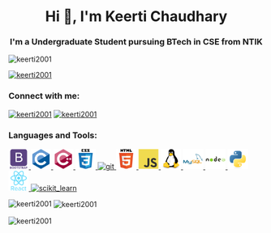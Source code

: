 <h1 align="center">Hi 👋, I'm Keerti Chaudhary</h1>
<h3 align="center">I'm a Undergraduate Student pursuing BTech in CSE from NTIK</h3>

<p align="left"> <img src="https://komarev.com/ghpvc/?username=keerti2001&label=Profile%20views&color=0e75b6&style=flat" alt="keerti2001" /> </p>

<p align="left"> <a href="https://github.com/ryo-ma/github-profile-trophy"><img src="https://github-profile-trophy.vercel.app/?username=keerti2001" alt="keerti2001" /></a> </p>



<h3 align="left">Connect with me:</h3>
<p align="left">
<a href="https://dev.to/keerti2001" target="blank"><img align="center" src="https://cdn.jsdelivr.net/npm/simple-icons@3.0.1/icons/dev-dot-to.svg" alt="keerti2001" height="30" width="40" /></a>
<a href="https://www.linkedin.com/in/keerti-chaudhary-73801b197/" target="blank"><img align="center" src="https://cdn.jsdelivr.net/npm/simple-icons@3.0.1/icons/linkedin.svg" alt="keerti2001" height="30" width="40" /></a>
</p>

<h3 align="left">Languages and Tools:</h3>
<p align="left"> <a href="https://getbootstrap.com" target="_blank"> <img src="https://raw.githubusercontent.com/devicons/devicon/master/icons/bootstrap/bootstrap-plain-wordmark.svg" alt="bootstrap" width="40" height="40"/> </a> <a href="https://www.cprogramming.com/" target="_blank"> <img src="https://raw.githubusercontent.com/devicons/devicon/master/icons/c/c-original.svg" alt="c" width="40" height="40"/> </a> <a href="https://www.w3schools.com/cpp/" target="_blank"> <img src="https://raw.githubusercontent.com/devicons/devicon/master/icons/cplusplus/cplusplus-original.svg" alt="cplusplus" width="40" height="40"/> </a> <a href="https://www.w3schools.com/css/" target="_blank"> <img src="https://raw.githubusercontent.com/devicons/devicon/master/icons/css3/css3-original-wordmark.svg" alt="css3" width="40" height="40"/> </a> <a href="https://git-scm.com/" target="_blank"> <img src="https://www.vectorlogo.zone/logos/git-scm/git-scm-icon.svg" alt="git" width="40" height="40"/> </a> <a href="https://www.w3.org/html/" target="_blank"> <img src="https://raw.githubusercontent.com/devicons/devicon/master/icons/html5/html5-original-wordmark.svg" alt="html5" width="40" height="40"/> </a> <a href="https://developer.mozilla.org/en-US/docs/Web/JavaScript" target="_blank"> <img src="https://raw.githubusercontent.com/devicons/devicon/master/icons/javascript/javascript-original.svg" alt="javascript" width="40" height="40"/> </a> <a href="https://www.linux.org/" target="_blank"> <img src="https://raw.githubusercontent.com/devicons/devicon/master/icons/linux/linux-original.svg" alt="linux" width="40" height="40"/> </a> <a href="https://www.mysql.com/" target="_blank"> <img src="https://raw.githubusercontent.com/devicons/devicon/master/icons/mysql/mysql-original-wordmark.svg" alt="mysql" width="40" height="40"/> </a> <a href="https://nodejs.org" target="_blank"> <img src="https://raw.githubusercontent.com/devicons/devicon/master/icons/nodejs/nodejs-original-wordmark.svg" alt="nodejs" width="40" height="40"/> </a> <a href="https://www.python.org" target="_blank"> <img src="https://raw.githubusercontent.com/devicons/devicon/master/icons/python/python-original.svg" alt="python" width="40" height="40"/> </a> <a href="https://reactjs.org/" target="_blank"> <img src="https://raw.githubusercontent.com/devicons/devicon/master/icons/react/react-original-wordmark.svg" alt="react" width="40" height="40"/> </a> <a href="https://scikit-learn.org/" target="_blank"> <img src="https://upload.wikimedia.org/wikipedia/commons/0/05/Scikit_learn_logo_small.svg" alt="scikit_learn" width="40" height="40"/> </a> </p>

<p><img align="left" src="https://github-readme-stats.vercel.app/api/top-langs?username=keerti2001&show_icons=true&locale=en&layout=compact" alt="keerti2001" /></p>

<p>&nbsp;<img align="center" src="https://github-readme-stats.vercel.app/api?username=keerti2001&show_icons=true&locale=en" alt="keerti2001" /></p>

<p><img align="center" src="https://github-readme-streak-stats.herokuapp.com/?user=keerti2001&" alt="keerti2001" /></p>

